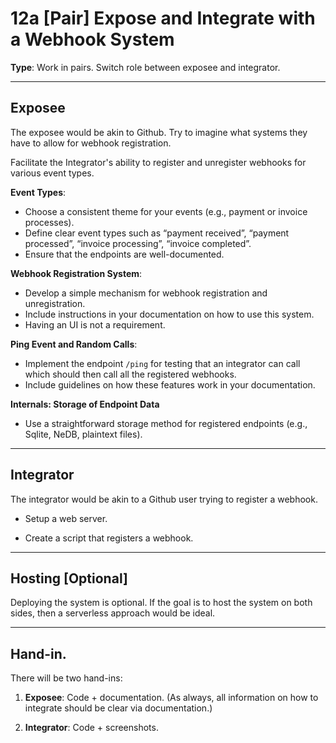 # 12a [Pair] Expose and Integrate with a Webhook System

**Type**: Work in pairs. Switch role between exposee and integrator. 

---

## Exposee 

The exposee would be akin to Github. Try to imagine what systems they have to allow for webhook registration.

Facilitate the Integrator's ability to register and unregister webhooks for various event types.

**Event Types**: 
- Choose a consistent theme for your events (e.g., payment or invoice processes).
- Define clear event types such as “payment received”, “payment processed”, “invoice processing”, “invoice completed”.
- Ensure that the endpoints are well-documented.

**Webhook Registration System**:
- Develop a simple mechanism for webhook registration and unregistration. 
- Include instructions in your documentation on how to use this system.
- Having an UI is not a requirement.

**Ping Event and Random Calls**:
- Implement the endpoint `/ping` for testing that an integrator can call which should then call all the registered webhooks. 
- Include guidelines on how these features work in your documentation.

**Internals: Storage of Endpoint Data**
- Use a straightforward storage method for registered endpoints (e.g., Sqlite, NeDB, plaintext files).

---

## Integrator

The integrator would be akin to a Github user trying to register a webhook. 

- Setup a web server. 

- Create a script that registers a webhook.  

---

## Hosting [Optional]

Deploying the system is optional. If the goal is to host the system on both sides, then a serverless approach would be ideal. 

---

## Hand-in.

There will be two hand-ins:

1. **Exposee**: Code + documentation. (As always, all information on how to integrate should be clear via documentation.)

2. **Integrator**: Code + screenshots. 